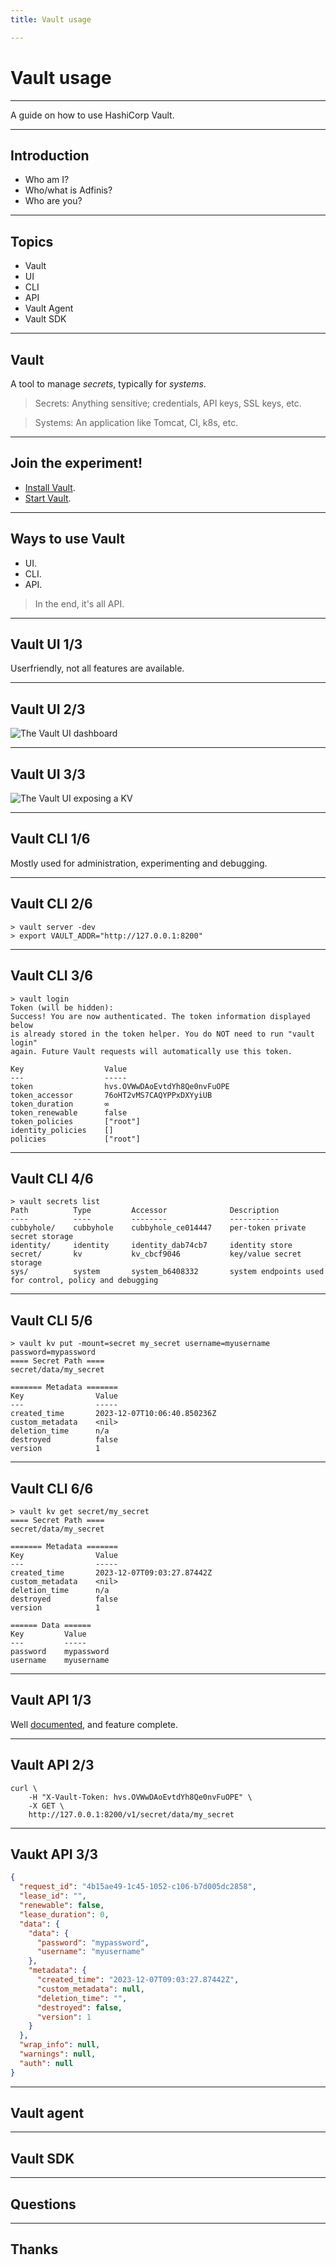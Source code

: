 ```yaml
---
title: Vault usage

---
```


# Vault usage

---

A guide on how to use HashiCorp Vault.

---

## Introduction

- Who am I?
- Who/what is Adfinis?
- Who are you?

---

## Topics

- Vault
- UI
- CLI
- API
- Vault Agent
- Vault SDK

---

## Vault

A tool to manage *secrets*, typically for *systems*.

> Secrets: Anything sensitive; credentials, API keys, SSL keys, etc.

> Systems: An application like Tomcat, CI, k8s, etc.

----

## Join the experiment!

- [Install Vault](https://developer.hashicorp.com/vault/docs/install).
- [Start Vault](https://developer.hashicorp.com/vault/tutorials/getting-started/getting-started-dev-server).

---

## Ways to use Vault

- UI.
- CLI.
- API.

> In the end, it's all API.

---

## Vault UI 1/3

Userfriendly, not all features are available.

----

## Vault UI 2/3

![The Vault UI dashboard](https://raw.githubusercontent.com/adfinis/success-packages/master/images/vault-ui-dashboard.png)

----

## Vault UI 3/3

![The Vault UI exposing a KV](https://raw.githubusercontent.com/adfinis/success-packages/master/images/vault-ui-kv.png)

---

## Vault CLI 1/6

Mostly used for administration, experimenting and debugging.

----

## Vault CLI 2/6

```text
> vault server -dev
> export VAULT_ADDR="http://127.0.0.1:8200"
```

----

## Vault CLI 3/6

```shell
> vault login
Token (will be hidden): 
Success! You are now authenticated. The token information displayed below
is already stored in the token helper. You do NOT need to run "vault login"
again. Future Vault requests will automatically use this token.

Key                  Value
---                  -----
token                hvs.OVWwDAoEvtdYh8Qe0nvFuOPE
token_accessor       76oHT2vMS7CAQYPPxDXYyiUB
token_duration       ∞
token_renewable      false
token_policies       ["root"]
identity_policies    []
policies             ["root"]
```

----

## Vault CLI 4/6

```shell
> vault secrets list
Path          Type         Accessor              Description
----          ----         --------              -----------
cubbyhole/    cubbyhole    cubbyhole_ce014447    per-token private secret storage
identity/     identity     identity_dab74cb7     identity store
secret/       kv           kv_cbcf9046           key/value secret storage
sys/          system       system_b6408332       system endpoints used for control, policy and debugging
```

----

## Vault CLI 5/6

```shell
> vault kv put -mount=secret my_secret username=myusername password=mypassword
==== Secret Path ====
secret/data/my_secret

======= Metadata =======
Key                Value
---                -----
created_time       2023-12-07T10:06:40.850236Z
custom_metadata    <nil>
deletion_time      n/a
destroyed          false
version            1
```

----

## Vault CLI 6/6

```shell
> vault kv get secret/my_secret
==== Secret Path ====
secret/data/my_secret

======= Metadata =======
Key                Value
---                -----
created_time       2023-12-07T09:03:27.87442Z
custom_metadata    <nil>
deletion_time      n/a
destroyed          false
version            1

====== Data ======
Key         Value
---         -----
password    mypassword
username    myusername
```

---

## Vault API 1/3

Well [documented](https://developer.hashicorp.com/vault/api-docs), and feature complete.

----

## Vault API 2/3

```shell
curl \
    -H "X-Vault-Token: hvs.OVWwDAoEvtdYh8Qe0nvFuOPE" \
    -X GET \
    http://127.0.0.1:8200/v1/secret/data/my_secret 
```

---

## Vaukt API 3/3

```json
{
  "request_id": "4b15ae49-1c45-1052-c106-b7d005dc2858",
  "lease_id": "",
  "renewable": false,
  "lease_duration": 0,
  "data": {
    "data": {
      "password": "mypassword",
      "username": "myusername"
    },
    "metadata": {
      "created_time": "2023-12-07T09:03:27.87442Z",
      "custom_metadata": null,
      "deletion_time": "",
      "destroyed": false,
      "version": 1
    }
  },
  "wrap_info": null,
  "warnings": null,
  "auth": null
}
```

---

## Vault agent

---

## Vault SDK

---

## Questions

---

## Thanks
